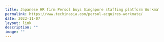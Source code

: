 ```yaml
---
title: Japanese HR firm Persol buys Singapore staffing platform Workmate
permalink: https://www.techinasia.com/persol-acquires-workmate/
date: 2022-11-07
layout: link
description: ""
image: ""
---
```

